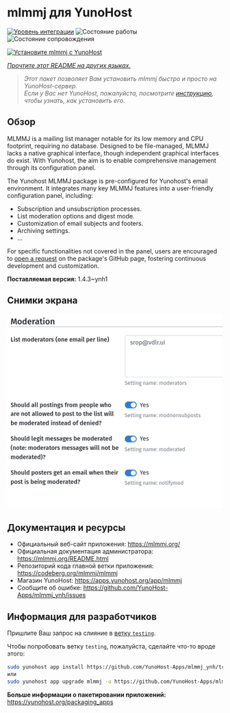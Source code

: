 <!--
Важно: этот README был автоматически сгенерирован <https://github.com/YunoHost/apps/tree/master/tools/readme_generator>
Он НЕ ДОЛЖЕН редактироваться вручную.
-->

# mlmmj для YunoHost

[![Уровень интеграции](https://dash.yunohost.org/integration/mlmmj.svg)](https://ci-apps.yunohost.org/ci/apps/mlmmj/) ![Состояние работы](https://ci-apps.yunohost.org/ci/badges/mlmmj.status.svg) ![Состояние сопровождения](https://ci-apps.yunohost.org/ci/badges/mlmmj.maintain.svg)

[![Установите mlmmj с YunoHost](https://install-app.yunohost.org/install-with-yunohost.svg)](https://install-app.yunohost.org/?app=mlmmj)

*[Прочтите этот README на других языках.](./ALL_README.md)*

> *Этот пакет позволяет Вам установить mlmmj быстро и просто на YunoHost-сервер.*  
> *Если у Вас нет YunoHost, пожалуйста, посмотрите [инструкцию](https://yunohost.org/install), чтобы узнать, как установить его.*

## Обзор

MLMMJ is a mailing list manager notable for its low memory and CPU footprint, requiring no database. Designed to be file-managed, MLMMJ lacks a native graphical interface, though independent graphical interfaces do exist. With Yunohost, the aim is to enable comprehensive management through its configuration panel.

The Yunohost MLMMJ package is pre-configured for Yunohost's email environment. It integrates many key MLMMJ features into a user-friendly configuration panel, including:

* Subscription and unsubscription processes.
* List moderation options and digest mode.
* Customization of email subjects and footers.
* Archiving settings.
* ...

For specific functionalities not covered in the panel, users are encouraged to [open a request](https://github.com/YunoHost-Apps/mlmmj_ynh/issues) on the package's GitHub page, fostering continuous development and customization.


**Поставляемая версия:** 1.4.3~ynh1

## Снимки экрана

![Снимок экрана mlmmj](./doc/screenshots/panel.png)

## Документация и ресурсы

- Официальный веб-сайт приложения: <https://mlmmj.org/>
- Официальная документация администратора: <https://mlmmj.org/README.html>
- Репозиторий кода главной ветки приложения: <https://codeberg.org/mlmmj/mlmmj>
- Магазин YunoHost: <https://apps.yunohost.org/app/mlmmj>
- Сообщите об ошибке: <https://github.com/YunoHost-Apps/mlmmj_ynh/issues>

## Информация для разработчиков

Пришлите Ваш запрос на слияние в [ветку `testing`](https://github.com/YunoHost-Apps/mlmmj_ynh/tree/testing).

Чтобы попробовать ветку `testing`, пожалуйста, сделайте что-то вроде этого:

```bash
sudo yunohost app install https://github.com/YunoHost-Apps/mlmmj_ynh/tree/testing --debug
или
sudo yunohost app upgrade mlmmj -u https://github.com/YunoHost-Apps/mlmmj_ynh/tree/testing --debug
```

**Больше информации о пакетировании приложений:** <https://yunohost.org/packaging_apps>
